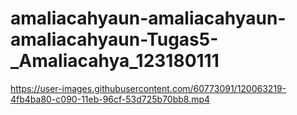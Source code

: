 # amaliacahyaun-amaliacahyaun-amaliacahyaun-Tugas5-_Amaliacahya_123180111

https://user-images.githubusercontent.com/60773091/120063219-4fb4ba80-c090-11eb-96cf-53d725b70bb8.mp4


